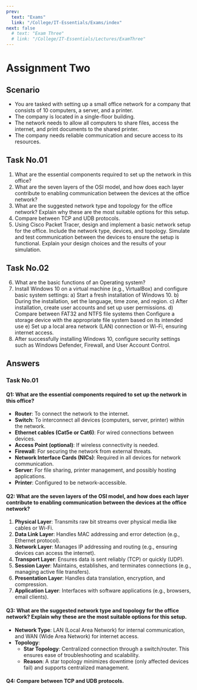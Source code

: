```yaml
---
prev:
  text: "Exams"
  link: "/College/IT-Essentials/Exams/index"
next: false
  # text: "Exam Three"
  # link: "/College/IT-Essentials/Lectures/ExamThree"
---
```

# Assignment Two

## Scenario
- You are tasked with setting up a small office network for a company that consists of 10 computers, a server, and a printer. 
- The company is located in a single-floor building. 
- The network needs to allow all computers to share files, access the internet, and print documents to the shared printer. 
- The company needs reliable communication and secure access to its resources.

## Task No.01

1. What are the essential components required to set up the network in this office?
2. What are the seven layers of the OSI model, and how does each layer contribute to enabling communication between the devices at the office network?
3. What are the suggested network type and topology for the office network? Explain why these are the most suitable options for this setup.
4. Compare between TCP and UDB protocols.
5. Using Cisco Packet Tracer, design and implement a basic network setup for the office. Include the network type, devices, and topology. Simulate and test communication between the devices to ensure the setup is functional. Explain your design choices and the results of your simulation.

## Task No.02
6. What are the basic functions of an Operating system?
7. Install Windows 10 on a virtual machine (e.g., VirtualBox) and configure basic system settings:
  a) Start a fresh installation of Windows 10.
  b) During the installation, set the language, time zone, and region.
  c) After installation, create user accounts and set up user permissions.
  d) Compare between FAT32 and NTFS file systems then Configure a storage device with the appropriate file system based on its intended use
  e) Set up a local area network (LAN) connection or Wi-Fi, ensuring internet access.
8. After successfully installing Windows 10, configure security settings such as Windows Defender, Firewall, and User Account Control.

## Answers

### Task No.01

#### Q1: What are the essential components required to set up the network in this office?

- **Router**: To connect the network to the internet.
- **Switch**: To interconnect all devices (computers, server, printer) within the network.
- **Ethernet cables (Cat5e or Cat6)**: For wired connections between devices.
- **Access Point (optional)**: If wireless connectivity is needed.
- **Firewall**: For securing the network from external threats.
- **Network Interface Cards (NICs)**: Required in all devices for network communication.
- **Server**: For file sharing, printer management, and possibly hosting applications.
- **Printer**: Configured to be network-accessible.

#### Q2: What are the seven layers of the OSI model, and how does each layer contribute to enabling communication between the devices at the office network?

1. **Physical Layer**: Transmits raw bit streams over physical media like cables or Wi-Fi.
2. **Data Link Layer**: Handles MAC addressing and error detection (e.g., Ethernet protocol).
3. **Network Layer**: Manages IP addressing and routing (e.g., ensuring devices can access the internet).
4. **Transport Layer**: Ensures data is sent reliably (TCP) or quickly (UDP).
5. **Session Layer**: Maintains, establishes, and terminates connections (e.g., managing active file transfers).
6. **Presentation Layer**: Handles data translation, encryption, and compression.
7. **Application Layer**: Interfaces with software applications (e.g., browsers, email clients).

#### Q3: What are the suggested network type and topology for the office network? Explain why these are the most suitable options for this setup.

- **Network Type**: LAN (Local Area Network) for internal communication, and WAN (Wide Area Network) for internet access.
- **Topology**:
    - **Star Topology**: Centralized connection through a switch/router. This ensures ease of troubleshooting and scalability.
    - **Reason**: A star topology minimizes downtime (only affected devices fail) and supports centralized management.
#### Q4: Compare between TCP and UDB protocols.
